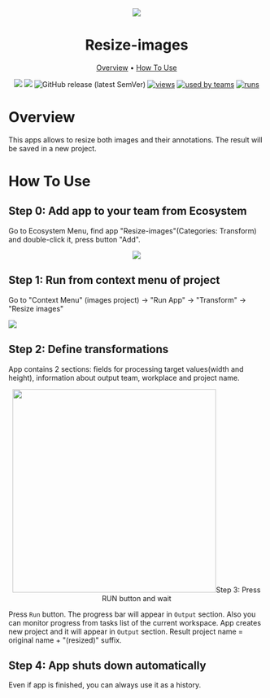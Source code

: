 <div align="center" markdown>
<img src="https://i.imgur.com/R0d7RSW.png"/>

# Resize-images

<p align="center">
  <a href="#Overview">Overview</a> •
  <a href="#How-To-Use">How To Use</a>
</p>


[![](https://img.shields.io/badge/supervisely-ecosystem-brightgreen)](https://ecosystem.supervise.ly/apps/supervisely-ecosystem/resize-images)
[![](https://img.shields.io/badge/slack-chat-green.svg?logo=slack)](https://supervise.ly/slack)
![GitHub release (latest SemVer)](https://img.shields.io/github/v/release/supervisely-ecosystem/resize-images)
[![views](https://app.supervise.ly/public/api/v3/ecosystem.counters?repo=supervisely-ecosystem/resize-images&counter=views&label=views)](https://supervise.ly)
[![used by teams](https://app.supervise.ly/public/api/v3/ecosystem.counters?repo=supervisely-ecosystem/resize-images&counter=downloads&label=used%20by%20teams)](https://supervise.ly)
[![runs](https://app.supervise.ly/public/api/v3/ecosystem.counters?repo=supervisely-ecosystem/resize-images&counter=runs&label=runs)](https://supervise.ly)

</div>

# Overview

This apps allows to resize both images and their annotations. The result  will be saved in a new project. 

# How To Use

## Step 0: Add app to your team from Ecosystem

Go to Ecosystem Menu, find app "Resize-images"(Categories: Transform) and double-click it, press button "Add".

<p align="center">
<img src="https://i.imgur.com/yPY9HGj.png"/>
</p>

## Step 1: Run from context menu of project

Go to "Context Menu" (images project) -> "Run App" -> "Transform" -> "Resize images"

<img src="https://i.imgur.com/TRBaxDD.png"/>

## Step 2: Define transformations

App contains 2 sections: fields for processing target values(width and height), information about output team, workplace and project name.

<p align="center">
<img src="https://i.imgur.com/yg48K7K.png" height="400px/>
</p>

## Step 3: Press RUN button and wait

Press `Run` button. The progress bar will appear in `Output` section. Also you can monitor progress from tasks list of the current workspace.
App creates new project and it will appear in `Output` section. Result project name = original name + "(resized)" suffix.

## Step 4: App shuts down automatically

Even if app is finished, you can always use it as a history.
